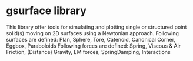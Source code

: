 # gsurface library

This library offer tools for simulating and plotting single or structured point solid(s) moving on 2D surfaces using a Newtonian approach.
Following surfaces are defined: Plan, Sphere, Tore, Catenoid, Canonical Corner, Eggbox, Paraboloids
Following forces are defined: Spring, Viscous & Air Friction, (Distance) Gravity, EM forces, SpringDamping, Interactions
